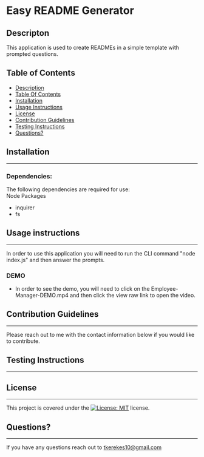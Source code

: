 # Easy README Generator

  ## Descripton
  
  This application is used to create READMEs in a simple template with prompted questions.

  ## Table of Contents

  * [Description](#Description)
  * [Table Of Contents](#table-of-contents)
  * [Installation](#Installation)
  * [Usage Instructions](#usage-instructions)
  * [License](#License)
  * [Contribution Guidelines](#contribution-guidelines)
  * [Testing Instructions](#testing-instructions)
  * [Questions?](#questions)
    
  ## Installation

  ***
      
  ### Dependencies:  
  The following dependencies are required for use:  
  Node Packages
 * inquirer
 * fs
  
  ##  Usage instructions  
***
    
  In order to use this application you will need to run the CLI command "node index.js" and then answer the prompts. 
  
  ### DEMO
  
  * In order to see the demo, you will need to click on the Employee-Manager-DEMO.mp4 and then click the view raw link to open the video.
    
  ##  Contribution Guidelines  
***
    
  Please reach out to me with the contact information below if you would like to contribute.
    
  ##  Testing Instructions  
  ***
    
    
    
  ##  License
  ***
      
  This project is covered under the [![License: MIT](https://img.shields.io/badge/License-MIT-yellow.svg)](https://opensource.org/licenses/MIT) license.  
    
    
  ##  Questions?  
  ***
  
  If you have any questions reach out to tkerekes10@gmail.com


  
